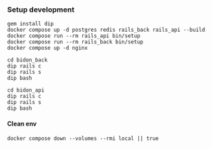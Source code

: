 ### Setup development

```shell
gem install dip
docker compose up -d postgres redis rails_back rails_api --build
docker compose run --rm rails_api bin/setup
docker compose run --rm rails_back bin/setup
docker compose up -d nginx

cd bidon_back
dip rails c
dip rails s
dip bash

cd bidon_api
dip rails c
dip rails s
dip bash
```
#### Clean env
```shell
docker compose down --volumes --rmi local || true
```
